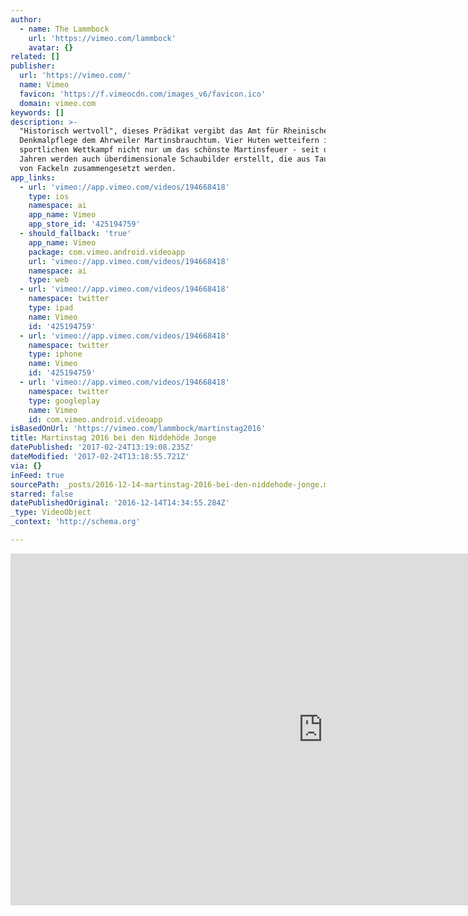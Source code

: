 ```yaml
---
author:
  - name: The Lammbock
    url: 'https://vimeo.com/lammbock'
    avatar: {}
related: []
publisher:
  url: 'https://vimeo.com/'
  name: Vimeo
  favicon: 'https://f.vimeocdn.com/images_v6/favicon.ico'
  domain: vimeo.com
keywords: []
description: >-
  "Historisch wertvoll", dieses Prädikat vergibt das Amt für Rheinische
  Denkmalpflege dem Ahrweiler Martinsbrauchtum. Vier Huten wetteifern im
  sportlichen Wettkampf nicht nur um das schönste Martinsfeuer - seit den 50er
  Jahren werden auch überdimensionale Schaubilder erstellt, die aus Tausenden
  von Fackeln zusammengesetzt werden.
app_links:
  - url: 'vimeo://app.vimeo.com/videos/194668418'
    type: ios
    namespace: ai
    app_name: Vimeo
    app_store_id: '425194759'
  - should_fallback: 'true'
    app_name: Vimeo
    package: com.vimeo.android.videoapp
    url: 'vimeo://app.vimeo.com/videos/194668418'
    namespace: ai
    type: web
  - url: 'vimeo://app.vimeo.com/videos/194668418'
    namespace: twitter
    type: ipad
    name: Vimeo
    id: '425194759'
  - url: 'vimeo://app.vimeo.com/videos/194668418'
    namespace: twitter
    type: iphone
    name: Vimeo
    id: '425194759'
  - url: 'vimeo://app.vimeo.com/videos/194668418'
    namespace: twitter
    type: googleplay
    name: Vimeo
    id: com.vimeo.android.videoapp
isBasedOnUrl: 'https://vimeo.com/lammbock/martinstag2016'
title: Martinstag 2016 bei den Niddehöde Jonge
datePublished: '2017-02-24T13:19:08.235Z'
dateModified: '2017-02-24T13:18:55.721Z'
via: {}
inFeed: true
sourcePath: _posts/2016-12-14-martinstag-2016-bei-den-niddehode-jonge.md
starred: false
datePublishedOriginal: '2016-12-14T14:34:55.284Z'
_type: VideoObject
_context: 'http://schema.org'

---
```

<iframe src="https://cdn.embedly.com/widgets/media.html?src=https%3A%2F%2Fplayer.vimeo.com%2Fvideo%2F194668418&amp;url=https%3A%2F%2Fvimeo.com%2F194668418&amp;image=https%3A%2F%2Fi.vimeocdn.com%2Fvideo%2F606696284_1280.jpg&amp;key=b7d04c9b404c499eba89ee7072e1c4f7&amp;type=text%2Fhtml&amp;schema=vimeo" width="1000" height="563" scrolling="no" frameborder="0" allowfullscreen="" style=""></iframe>